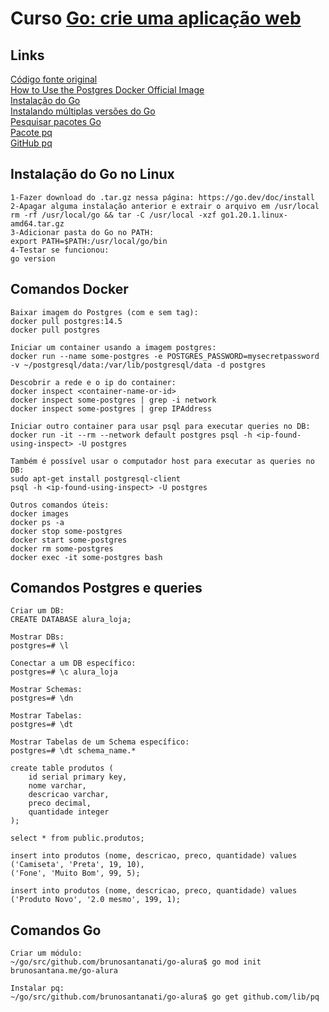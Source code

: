 # Curso [Go: crie uma aplicação web](https://cursos.alura.com.br/course/go-lang-web/)

## Links

[Código fonte original](https://github.com/alura-cursos/web_com_golang)  
[How to Use the Postgres Docker Official Image](https://www.docker.com/blog/how-to-use-the-postgres-docker-official-image/)  
[Instalação do Go](https://go.dev/doc/install)  
[Instalando múltiplas versões do Go](https://go.dev/doc/manage-install)  
[Pesquisar pacotes Go](https://pkg.go.dev/)  
[Pacote pq](https://pkg.go.dev/github.com/lib/pq#section-readme)  
[GitHub pq](https://github.com/lib/pq)  

## Instalação do Go no Linux
```
1-Fazer download do .tar.gz nessa página: https://go.dev/doc/install
2-Apagar alguma instalação anterior e extrair o arquivo em /usr/local
rm -rf /usr/local/go && tar -C /usr/local -xzf go1.20.1.linux-amd64.tar.gz
3-Adicionar pasta do Go no PATH:
export PATH=$PATH:/usr/local/go/bin
4-Testar se funcionou:
go version
```

## Comandos Docker

```
Baixar imagem do Postgres (com e sem tag):
docker pull postgres:14.5
docker pull postgres

Iniciar um container usando a imagem postgres:
docker run --name some-postgres -e POSTGRES_PASSWORD=mysecretpassword -v ~/postgresql/data:/var/lib/postgresql/data -d postgres

Descobrir a rede e o ip do container:
docker inspect <container-name-or-id>
docker inspect some-postgres | grep -i network
docker inspect some-postgres | grep IPAddress

Iniciar outro container para usar psql para executar queries no DB:
docker run -it --rm --network default postgres psql -h <ip-found-using-inspect> -U postgres

Também é possível usar o computador host para executar as queries no DB:
sudo apt-get install postgresql-client
psql -h <ip-found-using-inspect> -U postgres

Outros comandos úteis:
docker images
docker ps -a
docker stop some-postgres
docker start some-postgres
docker rm some-postgres
docker exec -it some-postgres bash
```

## Comandos Postgres e queries

```
Criar um DB:
CREATE DATABASE alura_loja;

Mostrar DBs:
postgres=# \l

Conectar a um DB específico:
postgres=# \c alura_loja

Mostrar Schemas:
postgres=# \dn

Mostrar Tabelas:
postgres=# \dt

Mostrar Tabelas de um Schema específico:
postgres=# \dt schema_name.*

create table produtos (
    id serial primary key,
    nome varchar,
    descricao varchar,
    preco decimal,
    quantidade integer
);

select * from public.produtos;

insert into produtos (nome, descricao, preco, quantidade) values
('Camiseta', 'Preta', 19, 10),
('Fone', 'Muito Bom', 99, 5);

insert into produtos (nome, descricao, preco, quantidade) values
('Produto Novo', '2.0 mesmo', 199, 1);
```

## Comandos Go
```
Criar um módulo:
~/go/src/github.com/brunosantanati/go-alura$ go mod init brunosantana.me/go-alura

Instalar pq:
~/go/src/github.com/brunosantanati/go-alura$ go get github.com/lib/pq
```
